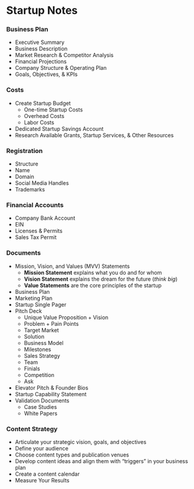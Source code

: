 # Startup Notes

### Business Plan

-   Executive Summary
-   Business Description
-   Market Research & Competitor Analysis
-   Financial Projections
-   Company Structure & Operating Plan
-   Goals, Objectives, & KPIs



### Costs

-   Create Startup Budget
    -   One-time Startup Costs
    -   Overhead Costs
    -   Labor Costs
-   Dedicated Startup Savings Account
-   Research Available Grants, Startup Services, & Other Resources



### Registration

-   Structure
-   Name
-   Domain
-   Social Media Handles
-   Trademarks



### Financial Accounts

-   Company Bank Account
-   EIN
-   Licenses & Permits
-   Sales Tax Permit



### Documents

-   Mission, Vision, and Values (MVV) Statements
    -   **Mission Statement** explains what you do and for whom
    -   **Vision Statement** explains the dream for the future (*think big*)
    -   **Value Statements** are the core principles of the startup
-   Business Plan
-   Marketing Plan
-   Startup Single Pager
-   Pitch Deck
    -   Unique Value Proposition + Vision
    -   Problem + Pain Points
    -   Target Market
    -   Solution
    -   Business Model
    -   Milestones
    -   Sales Strategy
    -   Team
    -   Finials
    -   Competition
    -   Ask
-   Elevator Pitch & Founder Bios
-   Startup Capability Statement
-   Validation Documents
    -   Case Studies
    -   White Papers



### Content Strategy

-   Articulate your strategic vision, goals, and objectives
-   Define your audience
-   Choose content types and publication venues
-   Develop content ideas and align them with “triggers” in your business plan
-   Create a content calendar
-   Measure Your Results
